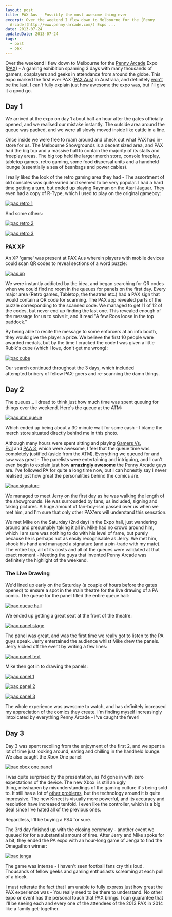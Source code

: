 ```yaml
---
layout: post
title: PAX Aus - Possibly the most awesome thing ever
excerpt: Over the weekend I flew down to Melbourne for the [Penny
  Arcade](http://www.penny-arcade.com/) Expo ...
date: 2013-07-24
updatedDate: 2013-07-24
tags:
  - post
  - pax
---
```


Over the weekend I flew down to Melbourne for the [Penny Arcade](http://www.penny-arcade.com/) Expo ([PAX](http://perrymitchell.net/article/www.paxsite.com)) - A gaming exhibition spanning 3 days with many thousands of gamers, cosplayers and geeks in attendance from around the globe. This expo marked the first ever PAX ([PAX Aus](http://aus.paxsite.com/)) in Australia, and definitely [won't be the last](http://www.penny-arcade.com/2013/07/22/sand-part-four). I can't fully explain just how awesome the expo was, but I'll give it a good go.

## Day 1

We arrived at the expo on day 1 about half an hour after the gates officially opened, and we realised our mistake instantly. The outside area around the queue was packed, and we were all slowly moved inside like cattle in a line.

Once inside we were free to roam around and check out what PAX had in-store for us. The Melbourne Showgrounds is a decent sized area, and PAX had the big top and a massive hall to contain the majority of its stalls and freeplay areas. The big top held the larger merch store, console freeplay, tabletop games, retro gaming, some food dispersal units and a handheld lounge (essentially a sea of beanbags and power cables).

I really liked the look of the retro gaming area they had - The assortment of old consoles was quite varied and seemed to be very popular. I had a hard time getting a turn, but ended up playing Rayman on the Atari Jaguar. They even had a copy of R-Type, which I used to play on the original gameboy:

[![pax retro 1](http://perrymitchell.net/wp-content/uploads/2013/07/Photo-3.jpg)](http://perrymitchell.net/wp-content/uploads/2013/07/Photo-3.jpg)

And some others:

[![pax retro 2](http://perrymitchell.net/wp-content/uploads/2013/07/Photo-4.jpg)](http://perrymitchell.net/wp-content/uploads/2013/07/Photo-4.jpg)

[![pax retro 3](http://perrymitchell.net/wp-content/uploads/2013/07/Photo-9.jpg)](http://perrymitchell.net/wp-content/uploads/2013/07/Photo-9.jpg)

### PAX XP

An XP 'game' was present at PAX Aus wherein players with mobile devices could scan QR codes to reveal sections of a word puzzle:

[![pax xp](http://perrymitchell.net/wp-content/uploads/2013/07/pax_xp-300x300.jpg)](http://perrymitchell.net/wp-content/uploads/2013/07/pax_xp.jpg)

We were instantly addicted by the idea, and began searching for QR codes when we could find no room in the queues for panels on the first day. Every major area (Retro games, Tabletop, the theatres etc.) had a PAX sign that would contain a QR code for scanning. The PAX app revealed parts of the puzzle corresponding to the scanned code. We managed to get 11 of 12 of the codes, but never end up finding the last one. This revealed enough of the message for us to solve it, and it read "A few Roos loose in the top paddock."

By being able to recite the message to some enforcers at an info booth, they would give the player a prize. We believe the first 10 people were awarded medals, but by the time I cracked the code I was given a little Rubik's cube (which I love, don't get me wrong):

[![pax cube](http://perrymitchell.net/wp-content/uploads/2013/07/pax-cube-768x1024.jpg)](http://perrymitchell.net/wp-content/uploads/2013/07/pax-cube.jpg)

Our search continued throughout the 3 days, which included attempted bribery of fellow PAX-goers and re-scanning the damn things.

## Day 2

The queues... I dread to think just how much time was spent queuing for things over the weekend. Here's the queue at the ATM:

[![pax atm queue](http://perrymitchell.net/wp-content/uploads/2013/07/pax-atm-queue-1024x661.jpg)](http://perrymitchell.net/wp-content/uploads/2013/07/pax-atm-queue.jpg)

Which ended up being about a 30 minute wait for some cash - I blame the merch store situated directly behind me in this photo.

Although many hours were spent sitting and playing [Gamers Vs. Evil](http://www.playdekgames.com/games.php?games=pennyarcade_page.php&amp;title=Penny%20Arcade "Penny%20Arcade") and [PAA 3](http://www.newsarama.com/17861-penny-arcade-adventures-part-3-free-tycho-co-talk-part-4.html), which were awesome, I feel that the queue time was completely justified (aside from the ATM). Everything we queued for and saw was great - The panelists were entertaining and intriguing, and I can't even begin to explain just how **amazingly awesome** the Penny Arcade guys are. I've followed PA for quite a long time now, but I can honestly say I never realised just how great the personalities behind the comics are.

[![pax signature](http://perrymitchell.net/wp-content/uploads/2013/07/pax_signature-300x300.jpg)](http://perrymitchell.net/wp-content/uploads/2013/07/pax_signature.jpg)

We managed to meet Jerry on the first day as he was walking the length of the showgrounds. He was surrounded by fans, us included, signing and taking pictures. A huge amount of fan-boy-ism passed over us when we met him, and I'm sure that only other PAX'ers will understand this sensation.

We met Mike on the Saturday (2nd day) in the Expo hall, just wandering around and presumably taking it all in. Mike had no crowd around him, which I am sure was nothing to do with his level of fame, but purely because he is perhaps not as easily recognisable as Jerry. We met him, shook his hand and managed a signature (and a pin-trade with my mate). The entire trip, all of its costs and all of the queues were validated at that exact moment - Meeting the guys that invented Penny Arcade was definitely the highlight of the weekend.

### The Live Drawing

We'd lined up early on the Saturday (a couple of hours before the gates opened) to ensure a spot in the main theatre for the live drawing of a PA comic. The queue for the panel filled the entire queue hall:

[![pax queue hall](http://perrymitchell.net/wp-content/uploads/2013/07/pax_queue_hall-1024x274.jpg)](http://perrymitchell.net/wp-content/uploads/2013/07/pax_queue_hall.jpg)

We ended up getting a great seat at the front of the theatre:

[![pax panel stage](http://perrymitchell.net/wp-content/uploads/2013/07/pax_panel_stage.jpg)](http://perrymitchell.net/wp-content/uploads/2013/07/pax_panel_stage.jpg)

The panel was great, and was the first time we really got to listen to the PA guys speak. Jerry entertained the audience whilst Mike drew the panels. Jerry kicked off the event by writing a few lines:

[![pax panel text](http://perrymitchell.net/wp-content/uploads/2013/07/pax-panel-text-1024x768.jpg)](http://perrymitchell.net/wp-content/uploads/2013/07/pax-panel-text.jpg)

Mike then got in to drawing the panels:

[![pax panel 1](http://perrymitchell.net/wp-content/uploads/2013/07/pax-panel-1-1024x768.jpg)](http://perrymitchell.net/wp-content/uploads/2013/07/pax-panel-1.jpg)

[![pax panel 2](http://perrymitchell.net/wp-content/uploads/2013/07/pax-panel-2-1024x768.jpg)](http://perrymitchell.net/wp-content/uploads/2013/07/pax-panel-2.jpg)

[![pax panel 3](http://perrymitchell.net/wp-content/uploads/2013/07/pax-panel-3-1024x768.jpg)](http://perrymitchell.net/wp-content/uploads/2013/07/pax-panel-3.jpg)

The whole experience was awesome to watch, and has definitely increased my appreciation of the comics they create. I'm finding myself increasingly intoxicated by everything Penny Arcade - I've caught the fever!

## Day 3

Day 3 was spent recoiling from the enjoyment of the first 2, and we spent a lot of time just looking around, eating and chilling in the handheld lounge. We also caught the Xbox One panel:

[![pax xbox one panel](http://perrymitchell.net/wp-content/uploads/2013/07/pax_xbox_one_panel-1024x565.jpg)](http://perrymitchell.net/wp-content/uploads/2013/07/pax_xbox_one_panel.jpg)

I was quite surprised by the presentation, as I'd gone in with zero expectations of the device. The new Xbox  is still an ugly thing, misshapen by misunderstandings of the gaming culture it's being sold to. It still has a lot of [other problems](http://www.edge-online.com/features/microsoft-and-xbox-one-face-fundamental-problems-with-or-without-drm/), but the technology around it is quite impressive. The new Kinect is visually more powerful, and its accuracy and resolution have increased tenfold. I even like the controller, which is a big deal since I've hated all of the previous ones.

Regardless, I'll be buying a PS4 for sure.

The 3rd day finished up with the closing ceremony - another event we queued for for a substantial amount of time. After Jerry and Mike spoke for a bit, they ended the PA expo with an hour-long game of Jenga to find the Omegathon winner:

[![pax jenga](http://perrymitchell.net/wp-content/uploads/2013/07/pax-jenga-1024x768.jpg)](http://perrymitchell.net/wp-content/uploads/2013/07/pax-jenga.jpg)

The game was intense - I haven't seen football fans cry this loud. Thousands of fellow geeks and gaming enthusiasts screaming at each pull of a block.

I must reiterate the fact that I am unable to fully express just how great the PAX experience was - You really need to be there to understand. No other expo or event has the personal touch that PAX brings. I can guarantee that I'll be seeing each and every one of the attendees of the 2013 PAX in 2014 like a family get-together.